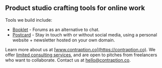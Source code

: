 ## Product studio crafting tools for online work

Tools we build include:

* [Booklet](https://www.booklet.community) - Forums as an alternative to chat. 
* [Postcard](https://postcard.page) - Stay in touch with or without social media, using a personal website + newsletter hosted on your own domain. 

Learn more about us at [www.contraption.co](https://contraption.co). We offer [limited consulting services](https://www.contraption.co/consulting), and are open to pitches from freelancers who want to collaborate. Contact us at [hello@contraption.co](mailto:hello@contraption.co).
